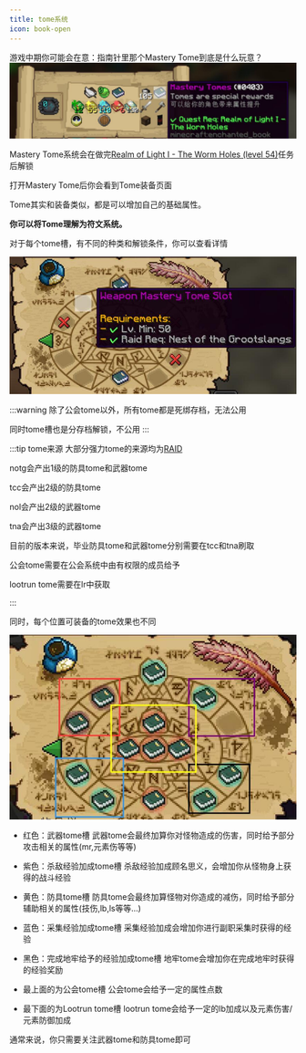 ```yaml
---
title: tome系统
icon: book-open
---
```


游戏中期你可能会在意：指南针里那个Mastery Tome到底是什么玩意？
![](/assets/img/tome1.jpg)

Mastery Tome系统会在做完[Realm of Light I - The Worm Holes (level 54)](/WynncraftCNguide/quests/lvl51-60/level%2054%20-%20Realm%20of%20Light%20I%20-%20The%20Worm%20Holes.html)任务后解锁

打开Mastery Tome后你会看到Tome装备页面

Tome其实和装备类似，都是可以增加自己的基础属性。

**你可以将Tome理解为符文系统。**

对于每个tome槽，有不同的种类和解锁条件，你可以查看详情

![](/assets/img/tome2.jpg)

:::warning
除了公会tome以外，所有tome都是死绑存档，无法公用

同时tome槽也是分存档解锁，不公用
:::

:::tip tome来源
大部分强力tome的来源均为[RAID](/WynncraftCNguide/guide/raid.html)

notg会产出1级的防具tome和武器tome

tcc会产出2级的防具tome

nol会产出2级的武器tome

tna会产出3级的武器tome

目前的版本来说，毕业防具tome和武器tome分别需要在tcc和tna刷取

公会tome需要在公会系统中由有权限的成员给予

lootrun tome需要在lr中获取

:::

同时，每个位置可装备的tome效果也不同

![](/assets/img/tome3.jpg)

+ 红色：武器tome槽
  武器tome会最终加算你对怪物造成的伤害，同时给予部分攻击相关的属性(mr,元素伤等等)
  
+ 紫色：杀敌经验加成tome槽
  杀敌经验加成顾名思义，会增加你从怪物身上获得的战斗经验
  
+ 黄色：防具tome槽
  防具tome会最终加算怪物对你造成的减伤，同时给予部分辅助相关的属性(技伤,lb,ls等等...)
  
+ 蓝色：采集经验加成tome槽
  采集经验加成会增加你进行副职采集时获得的经验
  
+ 黑色：完成地牢给予的经验加成tome槽
  地牢tome会增加你在完成地牢时获得的经验奖励
  
+ 最上面的为公会tome槽
  公会tome会给予一定的属性点数
  
+ 最下面的为Lootrun tome槽
  lootrun tome会给予一定的lb加成以及元素伤害/元素防御加成

通常来说，你只需要关注武器tome和防具tome即可

